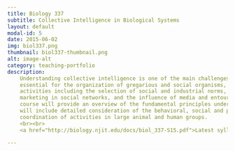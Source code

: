 ```yaml
---
title: Biology 337
subtitle: Collective Intelligence in Biological Systems
layout: default
modal-id: 5
date: 2015-06-02
img: biol337.png
thumbnail: biol337-thumbnail.png
alt: image-alt
category: teaching-portfolio
description: 
    Understanding collective intelligence is one of the main challenges of contemporary science. Social dynamics are
    essential for the organization of gregarious and social organisms, and they are an important part of many human
    activities including the selection of social and industrial norms, the growing use of crowd-sourcing and viral
    marketing in social networks, and the influence of media and entourage on the outcome of democratic processes. This 
    course will provide an overview of the fundamental principles underlying the organization of animal societies. It 
    will include detailed consideration of the behavioral, social and physical processes that are responsible for the 
    coordination of activities in large animal and human groups. 
    <br><br>
    <a href="http://biology.njit.edu/docs/biol_337-S15.pdf">Latest syllabus</a>

---
```

